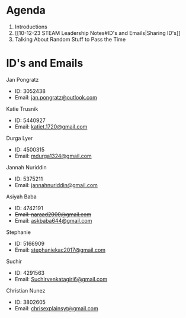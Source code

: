 # Agenda
1. Introductions
2. [[10-12-23 STEAM Leadership Notes#ID's and Emails|Sharing ID's]]
3. Talking About Random Stuff to Pass the Time

# ID's and Emails
Jan Pongratz
- ID: 3052438
- Email: jan.pongratz@outlook.com

Katie Trusnik
- ID: 5440927
- Email: katiet.1720@gmail.com

Durga Lyer
- ID: 4500315
- Email: mdurga1324@gmail.com

Jannah Nuriddin
- ID: 5375211
- Email: jannahnuriddin@gmail.com

Asiyah Baba
- ID: 4742191
- ~~Email: naraad2000@gmail.com~~
- Email: askbaba644@gmail.com

Stephanie
- ID: 5166909
- Email: stephaniekac2017@gmail.com

Suchir
- ID: 4291563
- Email: Suchirvenkatagiri6@gmail.com

Christian Nunez
- ID: 3802605
- Email: chrisexplainsyt@gmail.com